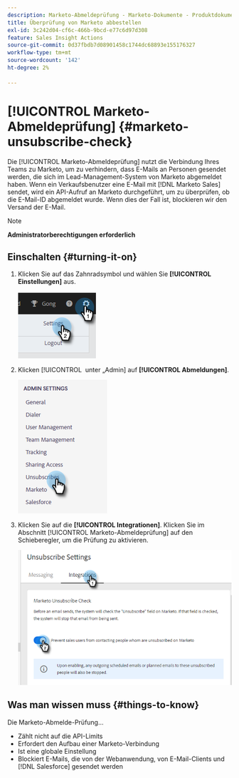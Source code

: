 ```yaml
---
description: Marketo-Abmeldeprüfung - Marketo-Dokumente - Produktdokumentation
title: Überprüfung von Marketo abbestellen
exl-id: 3c242d04-cf6c-466b-9bcd-e77c6d97d308
feature: Sales Insight Actions
source-git-commit: 0d37fbdb7d08901458c1744dc68893e155176327
workflow-type: tm+mt
source-wordcount: '142'
ht-degree: 2%

---
```


# [!UICONTROL Marketo-Abmeldeprüfung] {#marketo-unsubscribe-check}

Die [!UICONTROL Marketo-Abmeldeprüfung] nutzt die Verbindung Ihres Teams zu Marketo, um zu verhindern, dass E-Mails an Personen gesendet werden, die sich im Lead-Management-System von Marketo abgemeldet haben. Wenn ein Verkaufsbenutzer eine E-Mail mit [!DNL Marketo Sales] sendet, wird ein API-Aufruf an Marketo durchgeführt, um zu überprüfen, ob die E-Mail-ID abgemeldet wurde. Wenn dies der Fall ist, blockieren wir den Versand der E-Mail.

>[!NOTE]
>
>**Administratorberechtigungen erforderlich**

## Einschalten {#turning-it-on}

1. Klicken Sie auf das Zahnradsymbol und wählen Sie **[!UICONTROL Einstellungen]** aus.

   ![](assets/marketo-unsubscribe-check-1.png)

1. Klicken [!UICONTROL &#x200B; unter „Admin] auf **[!UICONTROL Abmeldungen]**.

   ![](assets/marketo-unsubscribe-check-2.png)

1. Klicken Sie auf die **[!UICONTROL Integrationen]**. Klicken Sie im Abschnitt [!UICONTROL Marketo-Abmeldeprüfung] auf den Schieberegler, um die Prüfung zu aktivieren.

   ![](assets/marketo-unsubscribe-check-3.png)

## Was man wissen muss {#things-to-know}

Die Marketo-Abmelde-Prüfung…

* Zählt nicht auf die API-Limits
* Erfordert den Aufbau einer Marketo-Verbindung
* Ist eine globale Einstellung
* Blockiert E-Mails, die von der Webanwendung, von E-Mail-Clients und [!DNL Salesforce] gesendet werden
